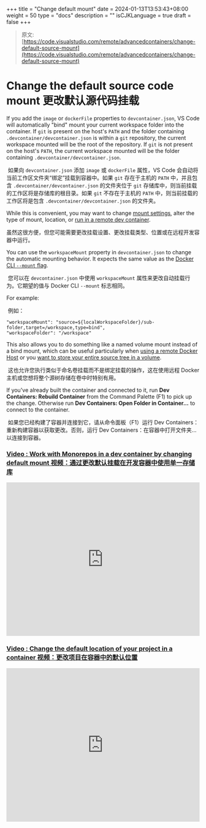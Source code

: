 +++
title = "Change default mount"
date = 2024-01-13T13:53:43+08:00
weight = 50
type = "docs"
description = ""
isCJKLanguage = true
draft = false
+++

> 原文: [https://code.visualstudio.com/remote/advancedcontainers/change-default-source-mount](https://code.visualstudio.com/remote/advancedcontainers/change-default-source-mount)

# Change the default source code mount 更改默认源代码挂载



If you add the `image` or `dockerFile` properties to `devcontainer.json`, VS Code will automatically "bind" mount your current workspace folder into the container. If `git` is present on the host's `PATH` and the folder containing `.devcontainer/devcontainer.json` is within a `git` repository, the current workspace mounted will be the root of the repository. If `git` is not present on the host's `PATH`, the current workspace mounted will be the folder containing `.devcontainer/devcontainer.json`.

​​	如果向 `devcontainer.json` 添加 `image` 或 `dockerFile` 属性，VS Code 会自动将当前工作区文件夹“绑定”挂载到容器中。如果 `git` 存在于主机的 `PATH` 中，并且包含 `.devcontainer/devcontainer.json` 的文件夹位于 `git` 存储库中，则当前挂载的工作区将是存储库的根目录。如果 `git` 不存在于主机的 `PATH` 中，则当前挂载的工作区将是包含 `.devcontainer/devcontainer.json` 的文件夹。

While this is convenient, you may want to change [mount settings](https://docs.docker.com/engine/reference/commandline/service_create/#add-bind-mounts-volumes-or-memory-filesystems), alter the type of mount, location, or [run in a remote dev container](https://code.visualstudio.com/remote/advancedcontainers/develop-remote-host).

​​	虽然这很方便，但您可能需要更改挂载设置、更改挂载类型、位置或在远程开发容器中运行。

You can use the `workspaceMount` property in `devcontainer.json` to change the automatic mounting behavior. It expects the same value as the [Docker CLI `--mount` flag](https://docs.docker.com/engine/reference/commandline/run/#add-bind-mounts-or-volumes-using-the---mount-flag).

​​	您可以在 `devcontainer.json` 中使用 `workspaceMount` 属性来更改自动挂载行为。它期望的值与 Docker CLI `--mount` 标志相同。

For example:

​​	例如：

```
"workspaceMount": "source=${localWorkspaceFolder}/sub-folder,target=/workspace,type=bind",
"workspaceFolder": "/workspace"
```

This also allows you to do something like a named volume mount instead of a bind mount, which can be useful particularly when [using a remote Docker Host](https://code.visualstudio.com/remote/advancedcontainers/develop-remote-host) or you [want to store your entire source tree in a volume](https://code.visualstudio.com/remote/advancedcontainers/improve-performance#_use-a-named-volume-for-your-entire-source-tree).

​​	这也允许您执行类似于命名卷挂载而不是绑定挂载的操作，这在使用远程 Docker 主机或您想将整个源树存储在卷中时特别有用。

If you've already built the container and connected to it, run **Dev Containers: Rebuild Container** from the Command Palette (F1) to pick up the change. Otherwise run **Dev Containers: Open Folder in Container...** to connect to the container.

​​	如果您已经构建了容器并连接到它，请从命令面板（F1）运行 Dev Containers：重新构建容器以获取更改。否则，运行 Dev Containers：在容器中打开文件夹... 以连接到容器。

### [Video : Work with Monorepos in a dev container by changing default mount 视频：通过更改默认挂载在开发容器中使用单一存储库](https://code.visualstudio.com/remote/advancedcontainers/change-default-source-mount#_video-work-with-monorepos-in-a-dev-container-by-changing-default-mount)

<iframe width="560" height="315" src="https://www.youtube.com/embed/o5coAL7oE0o" title="YouTube video player" frameborder="0" allow="accelerometer; autoplay; clipboard-write; encrypted-media; gyroscope; picture-in-picture" allowfullscreen="" style="box-sizing: border-box; font-family: &quot;Segoe UI&quot;, &quot;Helvetica Neue&quot;, Helvetica, Arial, sans-serif; width: 616.662px; max-width: 100%; height: 400px; color: rgb(36, 36, 36); font-size: 16px; font-style: normal; font-variant-ligatures: normal; font-variant-caps: normal; font-weight: 400; letter-spacing: normal; orphans: 2; text-align: start; text-indent: 0px; text-transform: none; widows: 2; word-spacing: 0px; -webkit-text-stroke-width: 0px; white-space: normal; background-color: rgb(255, 255, 255); text-decoration-thickness: initial; text-decoration-style: initial; text-decoration-color: initial;"></iframe>







### [Video : Change the default location of your project in a container 视频：更改项目在容器中的默认位置](https://code.visualstudio.com/remote/advancedcontainers/change-default-source-mount#_video-change-the-default-location-of-your-project-in-a-container)

<iframe width="560" height="315" src="https://www.youtube.com/embed/4zX2XWTmr3c" title="YouTube video player" frameborder="0" allow="accelerometer; autoplay; clipboard-write; encrypted-media; gyroscope; picture-in-picture" allowfullscreen="" style="box-sizing: border-box; font-family: &quot;Segoe UI&quot;, &quot;Helvetica Neue&quot;, Helvetica, Arial, sans-serif; width: 616.662px; max-width: 100%; height: 400px; color: rgb(36, 36, 36); font-size: 16px; font-style: normal; font-variant-ligatures: normal; font-variant-caps: normal; font-weight: 400; letter-spacing: normal; orphans: 2; text-align: start; text-indent: 0px; text-transform: none; widows: 2; word-spacing: 0px; -webkit-text-stroke-width: 0px; white-space: normal; background-color: rgb(255, 255, 255); text-decoration-thickness: initial; text-decoration-style: initial; text-decoration-color: initial;"></iframe>

